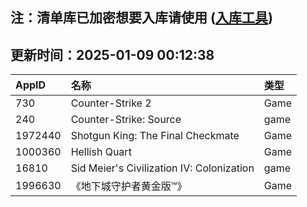 ## 注：清单库已加密想要入库请使用 ([入库工具](https://github.com/BlankTMing/ManifestAutoUpdate/releases))

## 更新时间：2025-01-09 00:12:38
| AppID | 名称 | 类型  |
| :-------------------- | :----------------------------- | :----------- |
| 730 | Counter-Strike 2| Game |
| 240 | Counter-Strike: Source| game |
| 1972440 | Shotgun King: The Final Checkmate| Game |
| 1000360 | Hellish Quart| Game |
| 16810 | Sid Meier's Civilization IV: Colonization| game |
| 1996630 | 《地下城守护者黄金版™》| Game |
